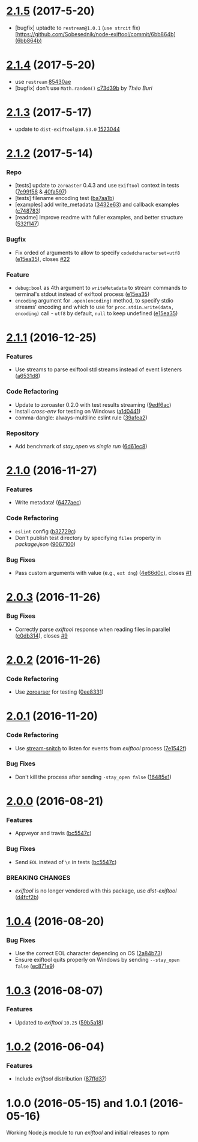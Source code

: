 <a name="2.1.5"></a>
# [2.1.5](https://github.com/Sobesednik/node-exiftool/compare/v2.1.4...v2.1.5) (2017-5-20)

* [bugfix] uptadte to `restream@1.0.1` (`use strcit` fix) [https://github.com/Sobesednik/node-exiftool/commit/6bb864b](6bb864b)

<a name="2.1.4"></a>
# [2.1.4](https://github.com/Sobesednik/node-exiftool/compare/v2.1.3...v2.1.4) (2017-5-20)

* use `restream`  [85430ae](https://github.com/Sobesednik/node-exiftool/commit/85430ae)
* [bugfix] don't use `Math.random()` [c73d39b](https://github.com/Sobesednik/node-exiftool/commit/c73d39b) by _Théo Buri_

<a name="2.1.3"></a>
# [2.1.3](https://github.com/Sobesednik/node-exiftool/compare/v2.1.2...v2.1.3) (2017-5-17)

* update to `dist-exiftool@10.53.0` [1523044](https://github.com/Sobesednik/node-exiftool/commit/1523044)

<a name="2.1.2"></a>
# [2.1.2](https://github.com/Sobesednik/node-exiftool/compare/v2.1.1...v2.1.2) (2017-5-14)

### Repo

* [tests] update to `zoroaster` 0.4.3 and use `Exiftool` context in tests ([7e99f58](https://github.com/Sobesednik/node-exiftool/commit/7e99f58) &
[40fa597](https://github.com/Sobesednik/node-exiftool/commit/40fa597))
* [tests] filename encoding test ([ba7aa1b](https://github.com/Sobesednik/node-exiftool/commit/ba7aa1b))
* [examples] add write_metadata ([3432e63](https://github.com/Sobesednik/node-exiftool/commit/3432e63))
and callback examples ([c748783](https://github.com/Sobesednik/node-exiftool/commit/c748783))
* [readme] Improve readme with fuller examples, and better structure
([532f147](https://github.com/Sobesednik/node-exiftool/commit/532f147))

### Bugfix
* Fix orded of arguments to allow to specify `codedcharacterset=utf8` ([e15ea35](https://github.com/Sobesednik/node-exiftool/commit/e15ea35)),
closes [#22](https://github.com/Sobesednik/node-exiftool/issues/22)

### Feature
* `debug:bool` as 4th argument to `writeMetadata` to stream commands to terminal's stdout instead of
exiftool process ([e15ea35](https://github.com/Sobesednik/node-exiftool/commit/e15ea35))
* `encoding` argument for `.open(encoding)` method, to specify stdio streams' encoding and which to
use for `proc.stdin.write(data, encoding)` call - `utf8` by default, `null` to keep undefined
([e15ea35](https://github.com/Sobesednik/node-exiftool/commit/e15ea35))

<a name="2.1.1"></a>
# [2.1.1](https://github.com/Sobesednik/node-exiftool/compare/v2.1.0...v2.1.1) (2016-12-25)

### Features

* Use streams to parse exiftool std streams instead of event listeners ([a6531d8](https://github.com/Sobesednik/node-exiftool/commit/a6531d8f8))

### Code Refactoring

* Update to zoroaster 0.2.0 with test results streaming ([9edf6ac](https://github.com/Sobesednik/node-exiftool/commit/9edf6ac))
* Install _cross-env_ for testing on Windows ([a1d0441](https://github.com/Sobesednik/node-exiftool/commit/a1d0441))
* comma-dangle: always-multiline eslint rule ([39afea2](https://github.com/Sobesednik/node-exiftool/commit/39afea2))

### Repository

* Add benchmark of _stay_open_ vs _single run_ ([6d61ec8](https://github.com/Sobesednik/node-exiftool/commit/6d61ec8))

<a name="2.1.0"></a>
# [2.1.0](https://github.com/Sobesednik/node-exiftool/compare/v2.0.3...v2.1.0) (2016-11-27)

### Features

* Write metadata! ([6477aec](https://github.com/Sobesednik/node-exiftool/commit/6477aec))

### Code Refactoring

* `eslint` config ([b32729c](https://github.com/Sobesednik/node-exiftool/commit/b32729c))
* Don't publish test directory by specifying `files` property in _package.json_ ([9067100](https://github.com/Sobesednik/node-exiftool/commit/9067100))

### Bug Fixes

* Pass custom arguments with value (e.g., `ext dng`) ([4e66d0c](https://github.com/Sobesednik/node-exiftool/commit/4e66d0c)), closes [#1](https://github.com/Sobesednik/node-exiftool/issues/1)

<a name="2.0.3"></a>
# [2.0.3](https://github.com/Sobesednik/node-exiftool/compare/v2.0.2...v2.0.3) (2016-11-26)

### Bug Fixes

* Correctly parse _exiftool_ response when reading files in parallel ([c0db314](https://github.com/Sobesednik/node-exiftool/commit/c0db314)), closes [#9](https://github.com/Sobesednik/node-exiftool/issues/9)

<a name="2.0.2"></a>
# [2.0.2](https://github.com/Sobesednik/node-exiftool/compare/v2.0.1...v2.0.2) (2016-11-26)

### Code Refactoring

* Use [zoroarser](https://www.npmjs.com/package/zoroaster) for testing ([0ee8331](https://github.com/Sobesednik/node-exiftool/commit/0ee8331))

<a name="2.0.1"></a>
# [2.0.1](https://github.com/Sobesednik/node-exiftool/compare/v2.0.0...v2.0.1) (2016-11-20)

### Code Refactoring

* Use [stream-snitch](https://www.npmjs.com/package/stream-snitch) to listen for events from _exiftool_ process ([7e1542f](https://github.com/Sobesednik/node-exiftool/commit/7e1542f))

### Bug Fixes

* Don't kill the process after sending `-stay_open false` ([16485e1](https://github.com/Sobesednik/node-exiftool/commit/16485e1))

<a name="2.0.0"></a>
# [2.0.0](https://github.com/Sobesednik/node-exiftool/compare/v1.0.4...v2.0.0) (2016-08-21)

### Features

* Appveyor and travis ([bc5547c](https://github.com/Sobesednik/node-exiftool/commit/bc5547c))

### Bug Fixes

* Send `EOL` instead of `\n` in tests ([bc5547c](https://github.com/Sobesednik/node-exiftool/commit/bc5547c))

### BREAKING CHANGES

* _exiftool_ is no longer vendored with this package, use _dist-exiftool_ ([d4fcf2b](https://github.com/Sobesednik/node-exiftool/commit/d4fcf2b))

<a name="1.0.4"></a>
# [1.0.4](https://github.com/Sobesednik/node-exiftool/compare/v1.0.3...v1.0.4) (2016-08-20)

### Bug Fixes

* Use the correct EOL character depending on OS ([2a84b73](https://github.com/Sobesednik/node-exiftool/commit/2a84b73))
* Ensure exiftool quits properly on Windows by sending `--stay_open false` ([ec871e9](https://github.com/Sobesednik/node-exiftool/commit/ec871e9))

<a name="1.0.3"></a>
# [1.0.3](https://github.com/Sobesednik/node-exiftool/compare/v1.0.2...v1.0.3) (2016-08-07)

### Features

* Updated to _exiftool_ `10.25` ([59b5a18](https://github.com/Sobesednik/node-exiftool/commit/59b5a18))

<a name="1.0.2"></a>
# [1.0.2](https://github.com/Sobesednik/node-exiftool/compare/v1.0.1...v1.0.2) (2016-06-04)

### Features

* Include _exiftool_ distribution ([87ffd37](https://github.com/Sobesednik/node-exiftool/commit/87ffd37))

# 1.0.0 (2016-05-15) and 1.0.1 (2016-05-16)

Working Node.js module to run _exiftool_ and initial releases to npm
